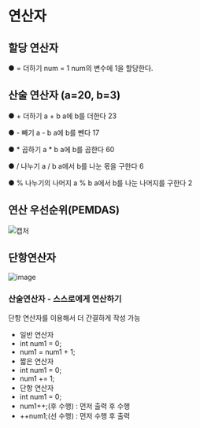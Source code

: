 # 연산자
## 할당 연산자
● = 더하기 num = 1 num의 변수에 1을 할당한다.
## 산술 연산자 (a=20, b=3)
● + 더하기 a + b a에 b를 더한다 23

● - 빼기 a - b a에 b를 뺀다 17

● * 곱하기 a * b a에 b를 곱한다 60

● / 나누기 a / b a에서 b를 나눈 몫을 구한다 6

● % 나누기의 나머지 a % b a에서 b를 나눈 나머지를 구한다 2
## 연산 우선순위(PEMDAS)
![캡처](https://github.com/user-attachments/assets/130ae00a-fa67-4a8e-ac54-386c135223f4)
## 단항연산자
![image](https://github.com/user-attachments/assets/ffbbe586-ea87-43d9-b260-abb03b257ee4)
### 산술연산자 - 스스로에게 연산하기
단항 연산자를 이용해서 더 간결하게 작성 가능
 - 일반 연산자
 - int num1 = 0;
 - num1 = num1 + 1;
 - 짧은 연산자
 - int num1 = 0;
 - num1 += 1;
 - 단항 연산자
 - int num1 = 0;
 - num1++;(후 수행) : 먼저 출력 후 수행
 - ++num1;(선 수행) : 먼저 수행 후 출력
   
